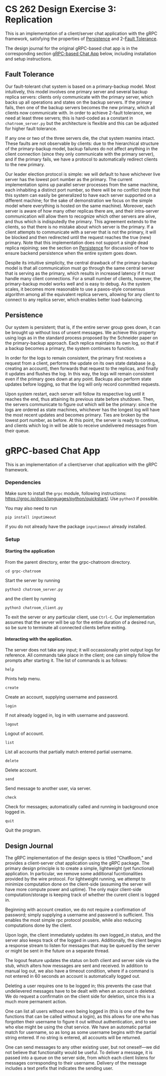 # CS 262 Design Exercise 3: Replication
This is an implementation of a client/server chat application with the gRPC framework, satisfying the properties of [Persistence](#persistence) and 2-[Fault Tolerance](#fault-tolerance).

The design journal for the original gRPC-based chat app is in the corresponding section [gRPC-based Chat App](#grpc-based-chat-app) below, including installation and setup instructions.

## Fault Tolerance
Our fault-tolerant chat system is based on a primary-backup model. Most intuitively, this model involves one primary server and several backup replica servers: clients only communicate with the primary server, which backs up all operations and states on the backup servers. If the primary fails, then one of the backup servers becomes the new primary, which all clients now communicate with. In order to achieve 2-fault tolerance, we need at least three servers; this is hard-coded as a constant in `chatroom_server.py` but the architecture is flexible and this can be adjusted for higher fault tolerance.

If any one or two of the three servers die, the chat system reamins intact. These faults are not observable by clients: due to the hierarchical structure of the primary-backup model, backup failures do not affect anything in the client connection (since they only communicate with the primary server), and if the primary fails, we have a protocol to automatically redirect clients to the new primary. 

Our leader election protocol is simple: we will default to have whichever live server has the lowest port number as the primary. The current implementation spins up parallel server processes from the same machine, each inhabiting a distinct port number, so there will be no conflict (note that this system can easily be generalized to have each server supported on a different machine; for the sake of demonstration we focus on the simple model where everything is hosted on the same machine). Moreover, each server is aware of how many other replicas there are, and their intra-server communication will allow them to recognize which other servers are alive, and thus which is indisputedly the primary. This agreement extends to the clients, so that there is no mistake about which server is the primary. If a client attempts to communicate with a server that is not the primary, it will be blocked and then redirected until the request reaches the true (new) primary. Note that this implementation does not support a single dead replica rejoining; see the section on [Persistence](#persistence) for discussion of how to ensure backend persistence when the entire system goes down.

Despite its intuitive simplicity, the central drawback of the primary-backup model is that all communication must go through the same central server that is serving as the primary, which results in increased latency if it must handle many client connections. For a small number of clients, however, the primary-backup model works well and is easy to debug. As the system scales, it becomes more reasonable to use a paxos-style consensus algorithm among all the equivalent replica servers, allowing for any client to connect to any replica server, which enables better load-balancing.


## Persistence
Our system is persistent; that is, if the entire server group goes down, it can be brought up without loss of unsent messages. We achieve this property using logs as in the standard process proposed by the Schneider paper on the primary-backup approach. Each replica maintains its own log, so that if a backup becomes a primary, the system continues to function.

In order for the logs to remain consistent, the primary first receives a request from a client, performs the update on its own state database (e.g. creating an account), then forwards that request to the replicas, and finally it updates and flushes the log. In this way, the logs will remain consistent even if the primary goes down at any point. Backups also perform state updates before logging, so that the log will only record committed requests.

Upon system restart, each server will follow its respective log until it reaches the end, thus attaining its previous state before shutdown. Then, the servers communicate to figure out which will be the primary: since the logs are ordered as state machines, whichever has the longest log will have the most recent updates and becomes primary. Ties are broken by the lowest port number, as before. At this point, the server is ready to continue, and clients which log in will be able to receive undelivered messages from their queue. 


# gRPC-based Chat App
This is an implementation of a client/server chat application with the gRPC framework.

### Dependencies
Make sure to install the `grpc` module, following instructions: https://grpc.io/docs/languages/python/quickstart/. Use `python3` if possible. 

You may also need to run
```
pip install inputimeout
```
if you do not already have the package `inputimeout` already installed.

### Setup
#### Starting the application
From the parent directory, enter the grpc-chatroom directory.
```
cd grpc-chatroom
```

Start the server by running
```
python3 chatroom_server.py

```
and the client by running
```
python3 chatroom_client.py

```
To exit the server or any particular client, use `Ctrl-C`. Our implementation assumes that the server will be up for the entire duration of a desired run, so be sure to terminate all connected clients before exiting.


#### Interacting with the application.
The server does not take any input; it will occassionally print output logs for reference. All commands take place in the client; one can simply follow the prompts after starting it. The list of commands is as follows:

```
help
```
Prints help menu.

```
create
```
Create an account, supplying username and password.

```
login
```
If not already logged in, log in with username and password.

```
logout
```
Logout of account.

```
list
```
List all accounts that partially match entered partial username.

```
delete
```
Delete account.

```
send
```
Send message to another user, via server.

```
check
```
Check for messages; automatically called and running in background once logged in.
```
quit
```
Quit the program.


## Design Journal
The gRPC implementation of the design specs is titled "ChatRoom," and provides a client-server chat application using the gRPC package. The primary design principle is to create a simple, lightweight (yet functional) application. In particular, we remove some additional fucntionalities provided by the wire protocol. For lightweight running, we attempt to minimize computation done on the client-side (assuming the server will have more compute power and uptime). The only major client-side computation/storage is keeping track of whether the curent client is logged in.

Beginning with account creation, we do not require a confirmation of password; simply supplying a username and password is sufficient. This enables the most simple rpc protocol possible, while also reducing computations done by the client.

Upon login, the client immediately updates its own logged_in status, and the server also keeps track of the logged in users. Additionally, the client begins a response stream to listen for messages that may be queued by the server or might be sent in the future on a separate thread.

The logout feature updates the status on both client and server side via the stub, which alters how messages are sent and received. In addition to manual log out, we also have a timeout condition, where if a command is not entered in 60 seconds an account is automatically logged out.

Deleting a user requires one to be logged in; this prevents the case that undelievered messages have to be dealt with when an account is deleted. We do request a confirmatin on the client side for deletion, since this is a much more permanent action.


One can list all users without even being logged in (this is one of the few functions that can be called without a login), as this allows for one who has forgotten their username to figure it out without authentication, and to see who else might be using the chat service. We have an automatic partial match for username, so as long as some username begins with the partial string entered. If no string is entered, all accounts will be returned.

One can send messages to any other existing user, but not oneself—we did not believe that functionality would be useful. To deliver a message, it is passed into a queue on the server side, from which each client listens for messages corresponding to their username. Delivery of the message includes a text prefix that indicates the sending user.
